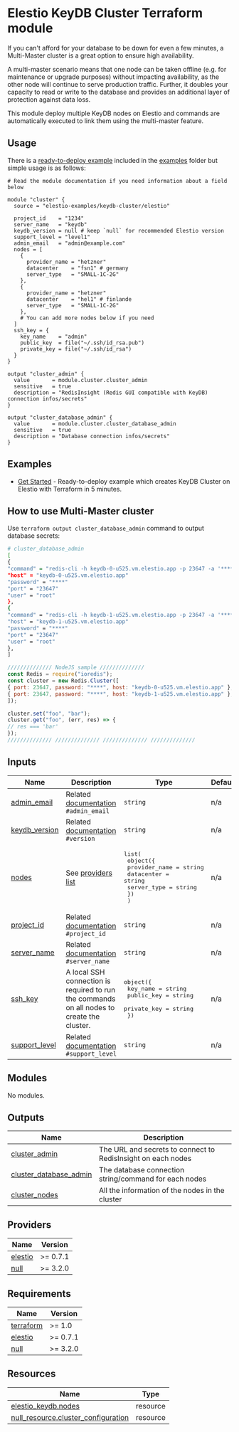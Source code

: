 <!-- BEGIN_TF_DOCS -->
# Elestio KeyDB Cluster Terraform module

If you can't afford for your database to be down for even a few minutes, a Multi-Master cluster is a great option to ensure high availability.

A multi-master scenario means that one node can be taken offline (e.g. for maintenance or upgrade purposes) without impacting availability, as the other node will continue to serve production traffic. Further, it doubles your capacity to read or write to the database and provides an additional layer of protection against data loss.



This module deploy multiple KeyDB nodes on Elestio and commands are automatically executed to link them using the multi-master feature.

## Usage

There is a [ready-to-deploy example](https://github.com/elestio-examples/terraform-elestio-keydb-cluster/tree/main/examples/get_started) included in the [examples](https://github.com/elestio-examples/terraform-elestio-keydb-cluster/tree/main/examples) folder but simple usage is as follows:

```hcl
# Read the module documentation if you need information about a field below

module "cluster" {
  source = "elestio-examples/keydb-cluster/elestio"

  project_id    = "1234"
  server_name   = "keydb"
  keydb_version = null # keep `null` for recommended Elestio version
  support_level = "level1"
  admin_email   = "admin@example.com"
  nodes = [
    {
      provider_name = "hetzner"
      datacenter    = "fsn1" # germany
      server_type   = "SMALL-1C-2G"
    },
    {
      provider_name = "hetzner"
      datacenter    = "hel1" # finlande
      server_type   = "SMALL-1C-2G"
    },
    # You can add more nodes below if you need
  ]
  ssh_key = {
    key_name    = "admin"
    public_key  = file("~/.ssh/id_rsa.pub")
    private_key = file("~/.ssh/id_rsa")
  }
}

output "cluster_admin" {
  value       = module.cluster.cluster_admin
  sensitive   = true
  description = "RedisInsight (Redis GUI compatible with KeyDB) connection infos/secrets"
}

output "cluster_database_admin" {
  value       = module.cluster.cluster_database_admin
  sensitive   = true
  description = "Database connection infos/secrets"
}
```

## Examples

- [Get Started](https://github.com/elestio-examples/terraform-elestio-keydb-cluster/tree/main/examples/get_started) - Ready-to-deploy example which creates KeyDB Cluster on Elestio with Terraform in 5 minutes.


## How to use Multi-Master cluster

Use `terraform output cluster_database_admin` command to output database secrets:

```bash
# cluster_database_admin
[
{
"command" = "redis-cli -h keydb-0-u525.vm.elestio.app -p 23647 -a '****'"
"host" = "keydb-0-u525.vm.elestio.app"
"password" = "****"
"port" = "23647"
"user" = "root"
},
{
"command" = "redis-cli -h keydb-1-u525.vm.elestio.app -p 23647 -a '****'"
"host" = "keydb-1-u525.vm.elestio.app"
"password" = "****"
"port" = "23647"
"user" = "root"
},
]
```

```js
////////////// NodeJS sample //////////////
const Redis = require("ioredis");
const cluster = new Redis.Cluster([
{ port: 23647, password: "****", host: "keydb-0-u525.vm.elestio.app" },
{ port: 23647, password: "****", host: "keydb-1-u525.vm.elestio.app" },
]);

cluster.set("foo", "bar");
cluster.get("foo", (err, res) => {
// res === 'bar'
});
////////////// ////////////// ////////////// //////////////
```


## Inputs

| Name | Description | Type | Default | Required |
|------|-------------|------|---------|:--------:|
| <a name="input_admin_email"></a> [admin\_email](#input\_admin\_email) | Related [documentation](https://registry.terraform.io/providers/elestio/elestio/latest/docs/resources/keydb#admin_email) `#admin_email` | `string` | n/a | yes |
| <a name="input_keydb_version"></a> [keydb\_version](#input\_keydb\_version) | Related [documentation](https://registry.terraform.io/providers/elestio/elestio/latest/docs/resources/keydb#version) `#version` | `string` | n/a | yes |
| <a name="input_nodes"></a> [nodes](#input\_nodes) | See [providers list](https://registry.terraform.io/providers/elestio/elestio/latest/docs/guides/3_providers_datacenters_server_types) | <pre>list(<br>    object({<br>      provider_name = string<br>      datacenter    = string<br>      server_type   = string<br>    })<br>  )</pre> | n/a | yes |
| <a name="input_project_id"></a> [project\_id](#input\_project\_id) | Related [documentation](https://registry.terraform.io/providers/elestio/elestio/latest/docs/resources/keydb#project_id) `#project_id` | `string` | n/a | yes |
| <a name="input_server_name"></a> [server\_name](#input\_server\_name) | Related [documentation](https://registry.terraform.io/providers/elestio/elestio/latest/docs/resources/keydb#server_name) `#server_name` | `string` | n/a | yes |
| <a name="input_ssh_key"></a> [ssh\_key](#input\_ssh\_key) | A local SSH connection is required to run the commands on all nodes to create the cluster. | <pre>object({<br>    key_name    = string<br>    public_key  = string<br>    private_key = string<br>  })</pre> | n/a | yes |
| <a name="input_support_level"></a> [support\_level](#input\_support\_level) | Related [documentation](https://registry.terraform.io/providers/elestio/elestio/latest/docs/resources/keydb#support_level) `#support_level` | `string` | n/a | yes |
## Modules

No modules.
## Outputs

| Name | Description |
|------|-------------|
| <a name="output_cluster_admin"></a> [cluster\_admin](#output\_cluster\_admin) | The URL and secrets to connect to RedisInsight on each nodes |
| <a name="output_cluster_database_admin"></a> [cluster\_database\_admin](#output\_cluster\_database\_admin) | The database connection string/command for each nodes |
| <a name="output_cluster_nodes"></a> [cluster\_nodes](#output\_cluster\_nodes) | All the information of the nodes in the cluster |
## Providers

| Name | Version |
|------|---------|
| <a name="provider_elestio"></a> [elestio](#provider\_elestio) | >= 0.7.1 |
| <a name="provider_null"></a> [null](#provider\_null) | >= 3.2.0 |
## Requirements

| Name | Version |
|------|---------|
| <a name="requirement_terraform"></a> [terraform](#requirement\_terraform) | >= 1.0 |
| <a name="requirement_elestio"></a> [elestio](#requirement\_elestio) | >= 0.7.1 |
| <a name="requirement_null"></a> [null](#requirement\_null) | >= 3.2.0 |
## Resources

| Name | Type |
|------|------|
| [elestio_keydb.nodes](https://registry.terraform.io/providers/elestio/elestio/latest/docs/resources/keydb) | resource |
| [null_resource.cluster_configuration](https://registry.terraform.io/providers/hashicorp/null/latest/docs/resources/resource) | resource |
<!-- END_TF_DOCS -->
